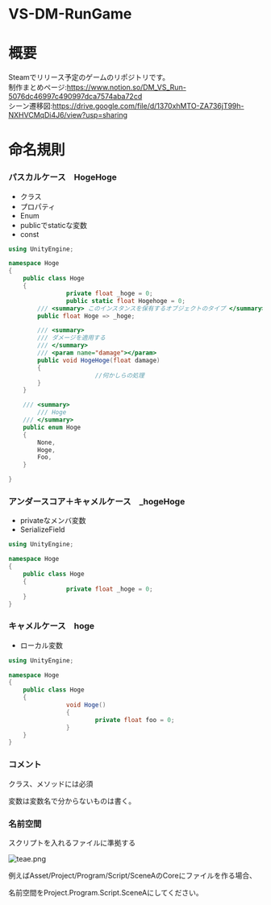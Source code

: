 # VS-DM-RunGame  
# 概要  
Steamでリリース予定のゲームのリポジトリです。   
制作まとめページ:https://www.notion.so/DM_VS_Run-5076dc46997c490997dca7574aba72cd  
シーン遷移図:https://drive.google.com/file/d/1370xhMTO-ZA736jT99h-NXHVCMqDi4J6/view?usp=sharing  
# 命名規則
### パスカルケース　HogeHoge

- クラス
- プロパティ
- Enum
- publicでstaticな変数
- const

```csharp
using UnityEngine;

namespace Hoge
{
    public class Hoge
    {
				private float _hoge = 0;
				public static float Hogehoge = 0;
        /// <summary> このインスタンスを保有するオブジェクトのタイプ </summary>
        public float Hoge => _hoge;

        /// <summary>
        /// ダメージを適用する
        /// </summary>
        /// <param name="damage"></param>
        public void HogeHoge(float damage)
        {
						//何かしらの処理
        }
    }

    /// <summary>
		/// Hoge
    /// </summary>
    public enum Hoge
    {
        None,
        Hoge,
        Foo,
    }

}
```

### アンダースコア＋キャメルケース　_hogeHoge

- privateなメンバ変数
- SerializeField

```csharp
using UnityEngine;

namespace Hoge
{
    public class Hoge
    {
				private float _hoge = 0;
    }
}
```

### キャメルケース　hoge

- ローカル変数

```csharp
using UnityEngine;

namespace Hoge
{
    public class Hoge
    {
				void Hoge()
				{
						private float foo = 0;
				}
    }
}
```

### コメント

クラス、メソッドには必須

変数は変数名で分からないものは書く。

### 名前空間

スクリプトを入れるファイルに準拠する

![teae.png](https://prod-files-secure.s3.us-west-2.amazonaws.com/3f8e5084-0064-4a3d-9c0a-419b5c08cfff/7c65b1ec-600c-4b37-8ee8-0d6717cf38e7/teae.png)

例えばAsset/Project/Program/Script/SceneAのCoreにファイルを作る場合、

名前空間をProject.Program.Script.SceneAにしてください。
